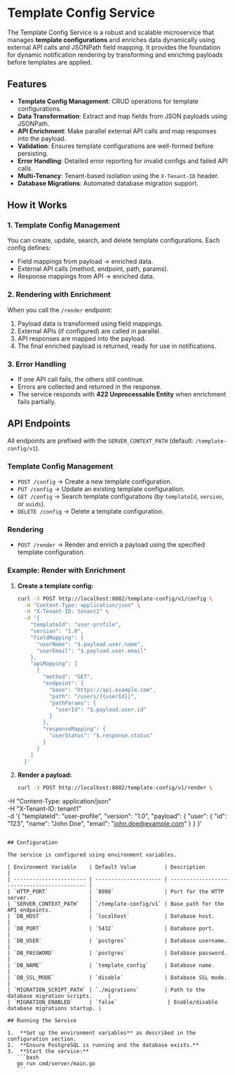 # Template Config Service

The Template Config Service is a robust and scalable microservice that manages **template configurations** and enriches data dynamically using external API calls and JSONPath field mapping. It provides the foundation for dynamic notification rendering by transforming and enriching payloads before templates are applied.

## Features

- **Template Config Management**: CRUD operations for template configurations.
- **Data Transformation**: Extract and map fields from JSON payloads using JSONPath.
- **API Enrichment**: Make parallel external API calls and map responses into the payload.
- **Validation**: Ensures template configurations are well-formed before persisting.
- **Error Handling**: Detailed error reporting for invalid configs and failed API calls.
- **Multi-Tenancy**: Tenant-based isolation using the `X-Tenant-ID` header.
- **Database Migrations**: Automated database migration support.

## How it Works

### 1. Template Config Management
You can create, update, search, and delete template configurations. Each config defines:
- Field mappings from payload → enriched data.
- External API calls (method, endpoint, path, params).
- Response mappings from API → enriched data.

### 2. Rendering with Enrichment
When you call the `/render` endpoint:
1. Payload data is transformed using field mappings.
2. External APIs (if configured) are called in parallel.
3. API responses are mapped into the payload.
4. The final enriched payload is returned, ready for use in notifications.

### 3. Error Handling
- If one API call fails, the others still continue.
- Errors are collected and returned in the response.
- The service responds with **422 Unprocessable Entity** when enrichment fails partially.

## API Endpoints

All endpoints are prefixed with the `SERVER_CONTEXT_PATH` (default: `/template-config/v1`).

### Template Config Management

- `POST /config` → Create a new template configuration.  
- `PUT /config` → Update an existing template configuration.  
- `GET /config` → Search template configurations (by `templateId`, `version`, or `uuids`).  
- `DELETE /config` → Delete a template configuration.  

### Rendering

- `POST /render` → Render and enrich a payload using the specified template configuration.

### Example: Render with Enrichment

1. **Create a template config:**
   ```bash
   curl -X POST http://localhost:8082/template-config/v1/config \
     -H "Content-Type: application/json" \
     -H "X-Tenant-ID: tenant1" \
     -d '{
       "templateId": "user-profile",
       "version": "1.0",
       "fieldMapping": {
         "userName": "$.payload.user.name",
         "userEmail": "$.payload.user.email"
       },
       "apiMapping": [
         {
           "method": "GET",
           "endpoint": {
             "base": "https://api.example.com",
             "path": "/users/{{userId}}",
             "pathParams": {
               "userId": "$.payload.user.id"
             }
           },
           "responseMapping": {
             "userStatus": "$.response.status"
           }
         }
       ]
     }'
   ```

1. **Render a payload:**
   ```bash
   curl -X POST http://localhost:8082/template-config/v1/render \
  -H "Content-Type: application/json" \
  -H "X-Tenant-ID: tenant1" \
  -d '{
    "templateId": "user-profile",
    "version": "1.0",
    "payload": {
      "user": {
        "id": "123",
        "name": "John Doe",
        "email": "john.doe@example.com"
      }
    }
  }'
 ```  

## Configuration

The service is configured using environment variables.

| Environment Variable    | Default Value         | Description                                 |
| ----------------------- | --------------------- | ------------------------------------------- |
| `HTTP_PORT`             | `8080`                | Port for the HTTP server.                   |
| `SERVER_CONTEXT_PATH`   | `/template-config/v1` | Base path for the API endpoints.            |
| `DB_HOST`               | `localhost`           | Database host.                              |
| `DB_PORT`               | `5432`                | Database port.                              |
| `DB_USER`               | `postgres`            | Database username.                          |
| `DB_PASSWORD`           | `postgres`            | Database password.                          |
| `DB_NAME`               | `template_config`     | Database name.                              |
| `DB_SSL_MODE`           | `disable`             | Database SSL mode.                          |
| `MIGRATION_SCRIPT_PATH` | `./migrations`        | Path to the database migration scripts.     |
| `MIGRATION_ENABLED`     | `false`                | Enable/disable database migrations startup. |

## Running the Service

1.  **Set up the environment variables** as described in the configuration section.
2.  **Ensure PostgreSQL is running and the database exists.**
3.  **Start the service:**
    ```bash
    go run cmd/server/main.go
    ```